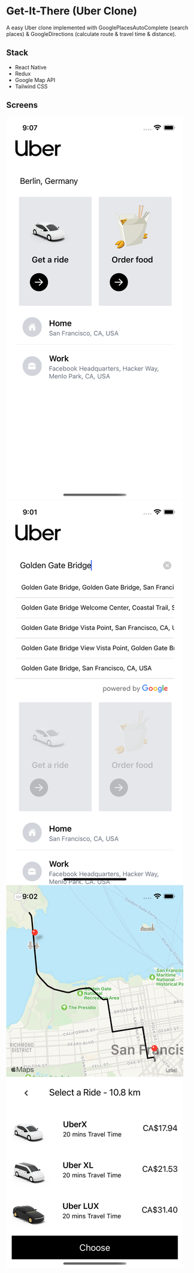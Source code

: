 # Get-It-There (Uber Clone)

A easy Uber clone implemented with GooglePlacesAutoComplete (search places) & GoogleDirections (calculate route & travel time & distance).

## Stack

- React Native
- Redux
- Google Map API
- Tailwind CSS

## Screens

![photo](./img/home.png)
![photo](./img/search.png)
![photo](./img/route.png)
